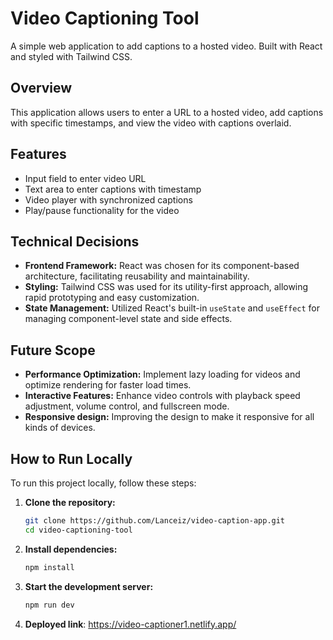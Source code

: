 # Video Captioning Tool

A simple web application to add captions to a hosted video. Built with React and styled with Tailwind CSS.

## Overview

This application allows users to enter a URL to a hosted video, add captions with specific timestamps, and view the video with captions overlaid.

## Features

- Input field to enter video URL
- Text area to enter captions with timestamp
- Video player with synchronized captions
- Play/pause functionality for the video

## Technical Decisions

- **Frontend Framework:** React was chosen for its component-based architecture, facilitating reusability and maintainability.
- **Styling:** Tailwind CSS was used for its utility-first approach, allowing rapid prototyping and easy customization.
- **State Management:** Utilized React's built-in `useState` and `useEffect` for managing component-level state and side effects.

## Future Scope

- **Performance Optimization:** Implement lazy loading for videos and optimize rendering for faster load times.
- **Interactive Features:** Enhance video controls with playback speed adjustment, volume control, and fullscreen mode.
- **Responsive design:** Improving the design to make it responsive for all kinds of devices.

## How to Run Locally

To run this project locally, follow these steps:

1. **Clone the repository:**

   ```bash
   git clone https://github.com/Lanceiz/video-caption-app.git
   cd video-captioning-tool

2. **Install dependencies:**

   ```bash
   npm install

3. **Start the development server:**

   ```bash
   npm run dev

4. **Deployed link**: https://video-captioner1.netlify.app/